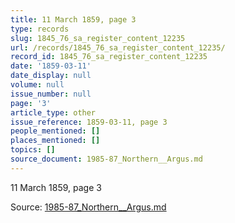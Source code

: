 ```yaml
---
title: 11 March 1859, page 3
type: records
slug: 1845_76_sa_register_content_12235
url: /records/1845_76_sa_register_content_12235/
record_id: 1845_76_sa_register_content_12235
date: '1859-03-11'
date_display: null
volume: null
issue_number: null
page: '3'
article_type: other
issue_reference: 1859-03-11, page 3
people_mentioned: []
places_mentioned: []
topics: []
source_document: 1985-87_Northern__Argus.md
---
```


11 March 1859, page 3

Source: [1985-87_Northern__Argus.md](/downloads/markdown/1985-87_Northern__Argus.md)
